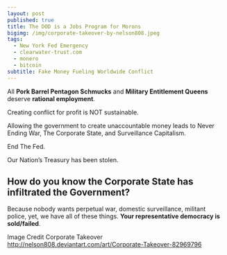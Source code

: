 ```yaml
---
layout: post
published: true
title: The DOD is a Jobs Program for Morons
bigimg: /img/corporate-takeover-by-nelson808.jpeg
tags:
  - New York Fed Emergency
  - clearwater-trust.com
  - monero
  - bitcoin
subtitle: Fake Money Fueling Worldwide Conflict
---
```

All **Pork Barrel Pentagon Schmucks** and **Military Entitlement Queens** deserve **rational employment**.

Creating conflict for profit is NOT sustainable.

Allowing the government to create unaccountable money leads to Never Ending War, The Corporate State, and Surveillance Capitalism.

End The Fed.

Our Nation’s Treasury has been stolen.

## How do you know the Corporate State has infiltrated the Government?
Because nobody wants perpetual war, domestic surveillance, militant police, yet, we have all of these things. **Your representative democracy is sold/failed**.

Image Credit
Corporate Takeover
http://nelson808.deviantart.com/art/Corporate-Takeover-82969796